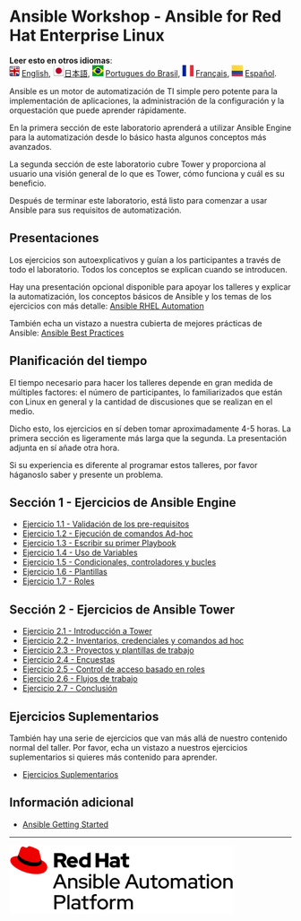 # Ansible Workshop - Ansible for Red Hat Enterprise Linux

**Leer esto en otros idiomas**:
<br>![uk](images/uk.png) [English](README.md),  ![japan](images/japan.png)[日本語](README.ja.md), ![brazil](images/brazil.png) [Portugues do Brasil](README.pt-br.md), ![france](images/fr.png) [Français](README.fr.md), ![Español](images/col.png) [Español](README.es.md).
<br>

Ansible es un motor de automatización de TI simple pero potente para la implementación de aplicaciones, la administración de la configuración y la orquestación que puede aprender rápidamente.

En la primera sección de este laboratorio aprenderá a utilizar Ansible Engine para la automatización desde lo básico hasta algunos conceptos más avanzados.

La segunda sección de este laboratorio cubre Tower y proporciona al usuario una visión general de lo que es Tower, cómo funciona y cuál es su beneficio.

Después de terminar este laboratorio, está listo para comenzar a usar Ansible para sus requisitos de automatización.

## Presentaciones

Los ejercicios son autoexplicativos y guían a los participantes a través de todo el laboratorio. Todos los conceptos se explican cuando se introducen.

Hay una presentación opcional disponible para apoyar los talleres y explicar la automatización, los conceptos básicos de Ansible y los temas de los ejercicios con más detalle:
[Ansible RHEL Automation](../../decks/ansible_rhel.pdf)

También echa un vistazo a nuestra cubierta de mejores prácticas de Ansible:
[Ansible Best Practices](../../decks/ansible_best_practices.pdf)

## Planificación del tiempo

El tiempo necesario para hacer los talleres depende en gran medida de múltiples factores: el número de participantes, lo familiarizados que están con Linux en general y la cantidad de discusiones que se realizan en el medio.

Dicho esto, los ejercicios en sí deben tomar aproximadamente 4-5 horas. La primera sección es ligeramente más larga que la segunda. La presentación adjunta en sí añade otra hora.

Si su experiencia es diferente al programar estos talleres, por favor háganoslo saber y presente un problema.

## Sección 1 - Ejercicios de Ansible Engine

 - [Ejercicio 1.1 - Validación de los pre-requisitos](1.1-setup/README.es.md)
 - [Ejercicio 1.2 - Ejecución de comandos Ad-hoc](1.2-adhoc/README.es.md)
 - [Ejercicio 1.3 - Escribir su primer Playbook](1.3-playbook/README.es.md)
 - [Ejercicio 1.4 - Uso de Variables](1.4-variables/README.es.md)
 - [Ejercicio 1.5 - Condicionales, controladores y bucles](1.5-handlers/README.es.md)
 - [Ejercicio 1.6 - Plantillas](1.6-templates/README.es.md)
 - [Ejercicio 1.7 - Roles](1.7-role/README.es.md)

## Sección 2 - Ejercicios de Ansible Tower

 - [Ejercicio 2.1 - Introducción a Tower](2.1-intro/README.es.md)
 - [Ejercicio 2.2 - Inventarios, credenciales y comandos ad hoc](2.2-cred/README.es.md)
 - [Ejercicio 2.3 - Proyectos y plantillas de trabajo](2.3-projects/README.es.md)
 - [Ejercicio 2.4 - Encuestas](2.4-surveys/README.es.md)
 - [Ejercicio 2.5 - Control de acceso basado en roles](2.5-rbac/README.es.md)
 - [Ejercicio 2.6 - Flujos de trabajo](2.6-workflows/README.es.md)
 - [Ejercicio 2.7 - Conclusión](2.7-wrap/README.es.md)

##  Ejercicios Suplementarios

También hay una serie de ejercicios que van más allá de nuestro contenido normal del taller.  Por favor, echa un vistazo a nuestros ejercicios suplementarios si quieres más contenido para aprender.

 - [Ejercicios Suplementarios](supplemental)

## Información adicional

 - [Ansible Getting Started](http://docs.ansible.com/ansible/latest/intro_getting_started.html)

---
![Red Hat Ansible Automation](images/rh-ansible-automation-platform.png)
